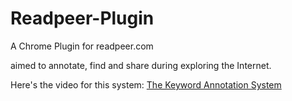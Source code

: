 Readpeer-Plugin
==============

A Chrome Plugin for readpeer.com

aimed to annotate, find and share during exploring the Internet.

Here's the video for this system:
[The Keyword Annotation System](https://youtu.be/1cDJue_38Zw)
